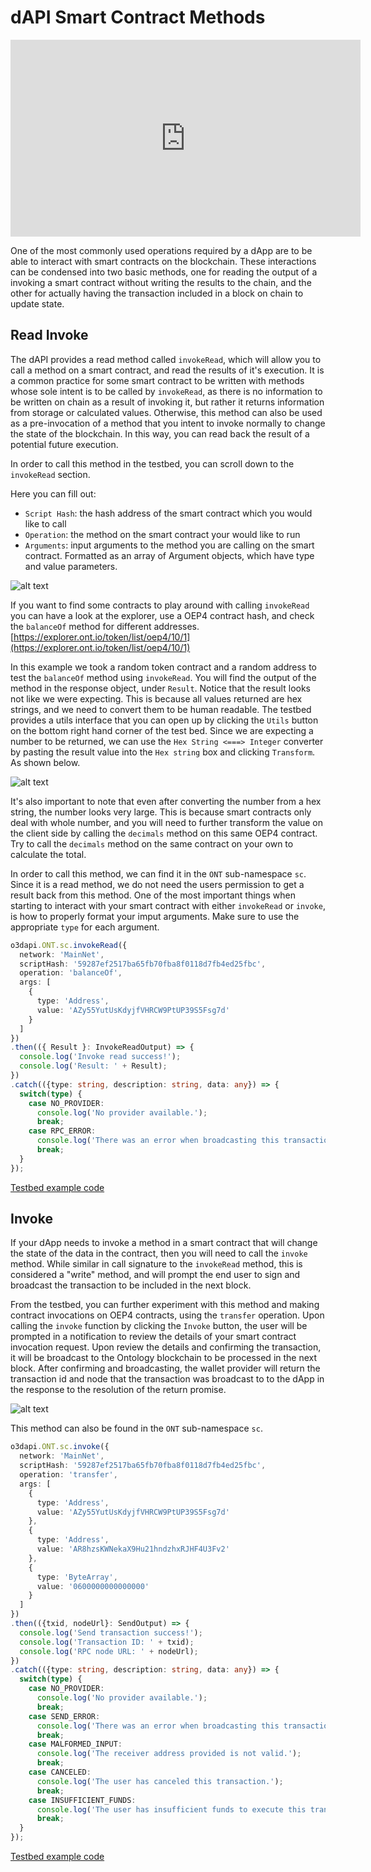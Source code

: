 # dAPI Smart Contract Methods

<iframe width="560" height="315" src="https://www.youtube.com/embed/Ne0RyOiXlOY" frameborder="0" allow="accelerometer; autoplay; encrypted-media; gyroscope; picture-in-picture" allowfullscreen></iframe>


One of the most commonly used operations required by a dApp are to be able to interact with smart contracts on the blockchain. These interactions can be condensed into two basic methods, one for reading the output of a invoking a smart contract without writing the results to the chain, and the other for actually having the transaction included in a block on chain to update state.

## Read Invoke

The dAPI provides a read method called `invokeRead`, which will allow you to call a method on a smart contract, and read the results of it's execution. It is a common practice for some smart contract to be written with methods whose sole intent is to be called by `invokeRead`, as there is no information to be written on chain as a result of invoking it, but rather it returns information from storage or calculated values. Otherwise, this method can also be used as a pre-invocation of a method that you intent to invoke normally to change the state of the blockchain. In this way, you can read back the result of a potential future execution.

In order to call this method in the testbed, you can scroll down to the `invokeRead` section.

Here you can fill out:
- `Script Hash`: the hash address of the smart contract which you would like to call
- `Operation`: the method on the smart contract your would like to run
- `Arguments`: input arguments to the method you are calling on the smart contract. Formatted as an array of Argument objects, which have type and value parameters.

![alt text](../../assets/clientApp/dapi/smartContract/invokeRead.png "dapi invokeRead")

If you want to find some contracts to play around with calling `invokeRead` you can have a look at the explorer, use a OEP4 contract hash, and check the `balanceOf` method for different addresses.
[https://explorer.ont.io/token/list/oep4/10/1](https://explorer.ont.io/token/list/oep4/10/1)

In this example we took a random token contract and a random address to test the `balanceOf` method using `invokeRead`. You will find the output of the method in the response object, under `Result`. Notice that the result looks not like we were expecting. This is because all values returned are hex strings, and we need to convert them to be human readable. The testbed provides a utils interface that you can open up by clicking the `Utils` button on the bottom right hand corner of the test bed. Since we are expecting a number to be returned, we can use the `Hex String <===> Integer` converter by pasting the result value into the `Hex string` box and clicking `Transform`. As shown below.

![alt text](../../assets/clientApp/dapi/smartContract/invokeReadSuccess.png "dapi invokeRead success")

It's also important to note that even after converting the number from a hex string, the number looks very large. This is because smart contracts only deal with whole number, and you will need to further transform the value on the client side by calling the `decimals` method on this same OEP4 contract. Try to call the `decimals` method on the same contract on your own to calculate the total.

In order to call this method, we can find it in the `ONT` sub-namespace `sc`. Since it is a read method, we do not need the users permission to get a result back from this method.  One of the most important things when starting to interact with your smart contract with either `invokeRead` or `invoke`, is how to properly format your imput arguments. Make sure to use the appropriate `type` for each argument.

```typescript
o3dapi.ONT.sc.invokeRead({
  network: 'MainNet',
  scriptHash: '59287ef2517ba65fb70fba8f0118d7fb4ed25fbc',
  operation: 'balanceOf',
  args: [
    {
      type: 'Address',
      value: 'AZy55YutUsKdyjfVHRCW9PtUP39S5Fsg7d'
    }
  ]
})
.then(({ Result }: InvokeReadOutput) => {
  console.log('Invoke read success!');
  console.log('Result: ' + Result);
})
.catch(({type: string, description: string, data: any}) => {
  switch(type) {
    case NO_PROVIDER:
      console.log('No provider available.');
      break;
    case RPC_ERROR:
      console.log('There was an error when broadcasting this transaction to the network.');
      break;
  }
});
```
[Testbed example code](https://github.com/O3Labs/o3-dapi/blob/master/packages/ont/test/main.js#L262)


## Invoke

If your dApp needs to invoke a method in a smart contract that will change the state of the data in the contract, then you will need to call the `invoke` method. While similar in call signature to the `invokeRead` method, this is considered a "write" method, and will prompt the end user to sign and broadcast the transaction to be included in the next block.

From the testbed, you can further experiment with this method and making contract invocations on OEP4 contracts, using the `transfer` operation. Upon calling the `invoke` function by clicking the `Invoke` button, the user will be prompted in a notification to review the details of your smart contract invocation request. Upon review the details and confirming the transaction, it will be broadcast to the Ontology blockchain to be processed in the next block. After confirming and broadcasting, the wallet provider will return the transaction id and node that the transaction was broadcast to to the dApp in the response to the resolution of the return promise.

![alt text](../../assets/clientApp/dapi/smartContract/invoke.png "dapi invoke")

This method can also be found in the `ONT` sub-namespace `sc`.

```typescript
o3dapi.ONT.sc.invoke({
  network: 'MainNet',
  scriptHash: '59287ef2517ba65fb70fba8f0118d7fb4ed25fbc',
  operation: 'transfer',
  args: [
    {
      type: 'Address',
      value: 'AZy55YutUsKdyjfVHRCW9PtUP39S5Fsg7d'
    },
    {
      type: 'Address',
      value: 'AR8hzsKWNekaX9Hu21hndzhxRJHF4U3Fv2'
    },
    {
      type: 'ByteArray',
      value: '0600000000000000'
    }
  ]
})
.then(({txid, nodeUrl}: SendOutput) => {
  console.log('Send transaction success!');
  console.log('Transaction ID: ' + txid);
  console.log('RPC node URL: ' + nodeUrl);
})
.catch(({type: string, description: string, data: any}) => {
  switch(type) {
    case NO_PROVIDER:
      console.log('No provider available.');
      break;
    case SEND_ERROR:
      console.log('There was an error when broadcasting this transaction to the network.');
      break;
    case MALFORMED_INPUT:
      console.log('The receiver address provided is not valid.');
      break;
    case CANCELED:
      console.log('The user has canceled this transaction.');
      break;
    case INSUFFICIENT_FUNDS:
      console.log('The user has insufficient funds to execute this transaction.');
      break;
  }
});
```
[Testbed example code](https://github.com/O3Labs/o3-dapi/blob/master/packages/ont/test/main.js#L278)
